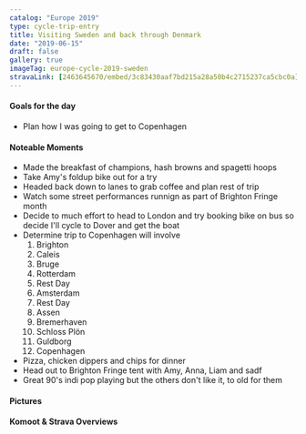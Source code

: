 ```yaml
---
catalog: "Europe 2019"
type: cycle-trip-entry
title: Visiting Sweden and back through Denmark  
date: "2019-06-15"
draft: false
gallery: true
imageTag: europe-cycle-2019-sweden
stravaLink: [2463645670/embed/3c83430aaf7bd215a28a50b4c2715237ca5cbc0a]
---
```


#### Goals for the day

*   Plan how I was going to get to Copenhagen



#### Noteable Moments

*   Made the breakfast of champions, hash browns and spagetti hoops
*   Take Amy's foldup bike out for a try
*   Headed back down to lanes to grab coffee and plan rest of trip
*   Watch some street performances runnign as part of Brighton Fringe month
*   Decide to much effort to head to London and try booking bike on bus so decide I'll cycle to Dover and get the boat
*   Determine trip to Copenhagen will involve
    1.  Brighton
    2.  Caleis
    3.  Bruge
    4.  Rotterdam
    5.  Rest Day
    6.  Amsterdam
    7.  Rest Day
    8.  Assen
    9.  Bremerhaven
    10.  Schloss Plön
    11.  Guldborg
    12.  Copenhagen
*   Pizza, chicken dippers and chips for dinner
*   Head out to Brighton Fringe tent with Amy, Anna, Liam and sadf
*   Great 90's indi pop playing but the others don't like it, to old for them

#### Pictures

#### Komoot & Strava Overviews